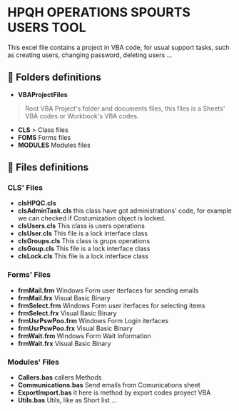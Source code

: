 # HPQH OPERATIONS SPOURTS USERS TOOL


This excel file contains a project in VBA code, for usual support tasks, such as creating users, changing password, deleting users ...

## :file_folder: Folders definitions

- **VBAProjectFiles**
> Root VBA Project's folder and documents files, this files is a Sheets' VBA codes or Workbook's VBA codes. 
- **CLS**  > Class files
- **FOMS**  Forms files
- **MODULES**  Modules files

## :page_facing_up: Files definitions
### CLS' Files

 - **clsHPQC.cls**
 - **clsAdminTask.cls** this class have got administrations' code, for example we can checked if Costumization object is locked. 
 - **clsUsers.cls** This class is users operations
 - **clsUser.cls** This file is a lock interface class 
 - **clsGroups.cls** This class is grups operations
 - **clsGoup.cls** This file is a lock interface class 
 - **clsLock.cls** This file is a lock interface class 
    
### Forms' Files
- **frmMail.frm** Windows Form user iterfaces for sending emails
- **frmMail.frx** Visual Basic Binary
- **frmSelect.frm** Windows Form user iterfaces for selecting items
- **frmSelect.frx** Visual Basic Binary
- **frmUsrPswPoo.frm** Windows Form Login iterfaces 
- **frmUsrPswPoo.frx** Visual Basic Binary
- **frmWait.frm**  Windows Form Wait Information
- **frmWait.frx** Visual Basic Binary

### Modules' Files
- **Callers.bas** callers Methods  
- **Communications.bas** Send emails from Comunications sheet
- **ExportImport.bas** it here is method by export codes proyect VBA
- **Utils.bas** Utils, like as Short list ...



        
 
